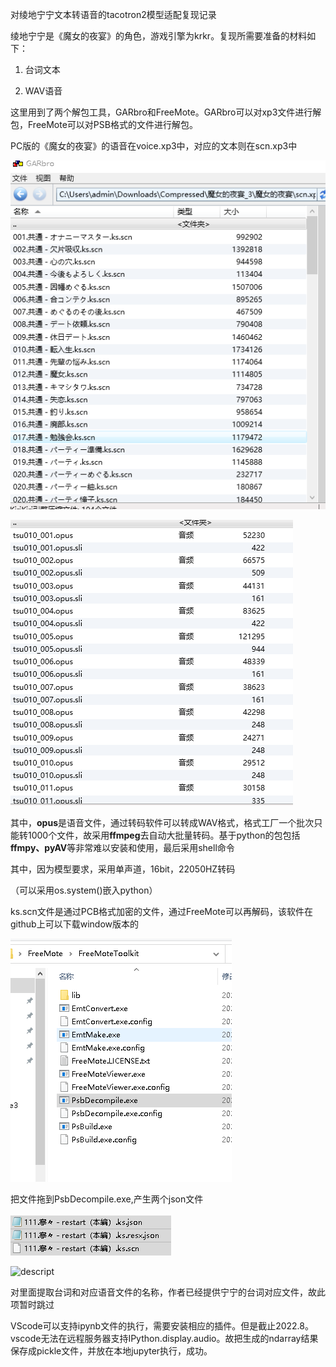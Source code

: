 对绫地宁宁文本转语音的tacotron2模型适配复现记录

绫地宁宁是《魔女的夜宴》的角色，游戏引擎为krkr。复现所需要准备的材料如下：

1.  台词文本

2.  WAV语音

这里用到了两个解包工具，GARbro和FreeMote。GARbro可以对xp3文件进行解包，FreeMote可以对PSB格式的文件进行解包。

PC版的《魔女的夜宴》的语音在voice.xp3中，对应的文本则在scn.xp3中

![descript](.cache/image1.png)

![descript](.cache/image2.png)

其中，**opus**是语音文件，通过转码软件可以转成WAV格式，格式工厂一个批次只能转1000个文件，故采用**ffmpeg**去自动大批量转码。基于python的包包括**ffmpy、pyAV**等非常难以安装和使用，最后采用shell命令

其中，因为模型要求，采用单声道，16bit，22050HZ转码

（可以采用os.system()嵌入python）

ks.scn文件是通过PCB格式加密的文件，通过FreeMote可以再解码，该软件在github上可以下载window版本的

![descript](.cache/image3.png)

把文件拖到PsbDecompile.exe,产生两个json文件

![descript](.cache/image4.png)

![descript](img/image5.png)

对里面提取台词和对应语音文件的名称，作者已经提供宁宁的台词对应文件，故此项暂时跳过

VScode可以支持ipynb文件的执行，需要安装相应的插件。但是截止2022.8。vscode无法在远程服务器支持IPython.display.audio。故把生成的ndarray结果保存成pickle文件，并放在本地jupyter执行，成功。
